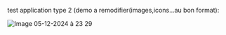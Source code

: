 test application type 2 (demo a remodifier(images,icons...au bon format):

![Image 05-12-2024 à 23 29](https://github.com/user-attachments/assets/26931837-1535-4e87-b367-1d6366d010a1)


